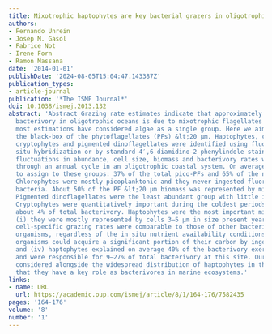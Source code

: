 ```yaml
---
title: Mixotrophic haptophytes are key bacterial grazers in oligotrophic coastal waters
authors:
- Fernando Unrein
- Josep M. Gasol
- Fabrice Not
- Irene Forn
- Ramon Massana
date: '2014-01-01'
publishDate: '2024-08-05T15:04:47.143387Z'
publication_types:
- article-journal
publication: '*The ISME Journal*'
doi: 10.1038/ismej.2013.132
abstract: 'Abstract Grazing rate estimates indicate that approximately half of the
  bacterivory in oligotrophic oceans is due to mixotrophic flagellates (MFs). However,
  most estimations have considered algae as a single group. Here we aimed at opening
  the black-box of the phytoflagellates (PFs) &lt;20 μm. Haptophytes, chlorophytes,
  cryptophytes and pigmented dinoflagellates were identified using fluorescent in
  situ hybridization or by standard 4′,6-diamidino-2-phenylindole staining. Their
  fluctuations in abundance, cell size, biomass and bacterivory rates were measured
  through an annual cycle in an oligotrophic coastal system. On average, we were able
  to assign to these groups: 37% of the total pico-PFs and 65% of the nano-PFs composition.
  Chlorophytes were mostly picoplanktonic and they never ingested fluorescently labeled
  bacteria. About 50% of the PF &lt;20 μm biomass was represented by mixotrophic algae.
  Pigmented dinoflagellates were the least abundant group with little impact on bacterioplankton.
  Cryptophytes were quantitatively important during the coldest periods and explained
  about 4% of total bacterivory. Haptophytes were the most important mixotrophic group:
  (i) they were mostly represented by cells 3–5 μm in size present year-round; (ii)
  cell-specific grazing rates were comparable to those of other bacterivorous non-photosynthetic
  organisms, regardless of the in situ nutrient availability conditions; (iii) these
  organisms could acquire a significant portion of their carbon by ingesting bacteria;
  and (iv) haptophytes explained on average 40% of the bacterivory exerted by MFs
  and were responsible for 9–27% of total bacterivory at this site. Our results, when
  considered alongside the widespread distribution of haptophytes in the ocean, indicate
  that they have a key role as bacterivores in marine ecosystems.'
links:
- name: URL
  url: https://academic.oup.com/ismej/article/8/1/164-176/7582435
pages: '164-176'
volume: '8'
number: '1'
---
```

